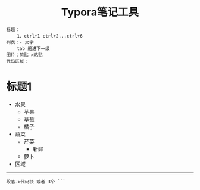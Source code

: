 # <CENTER>Typora笔记工具</center>

```
标题：
	1、ctrl+1 ctrl+2...ctrl+6
列表：- 文字
	tab 缩进下一级
图片：剪贴->粘贴
代码区域：
```

# 标题1

- 水果
  - 苹果
  - 草莓
  - 橘子
- 蔬菜
  - 芹菜
    - 新鲜
  - 萝卜
- 区域

----

```
段落->代码块 或者 3个 ```
```



